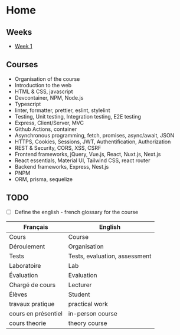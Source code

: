 # Home

## Weeks



- [Week 1](./weeks/week-1.md)

## Courses

- Organisation of the course
- Introduction to the web
- HTML & CSS, javascript
- Devcontainer, NPM, Node.js
- Typescript
- linter, formatter, prettier, eslint, stylelint
- Testing, Unit testing, Integration testing, E2E testing
- Express, Client/Server, MVC
- Github Actions, container
- Asynchronous programming, fetch, promises, async/await, JSON
- HTTPS, Cookies, Sessions, JWT, Authentification, Authorization
- REST & Security, CORS, XSS, CSRF
- Frontend frameworks, jQuery, Vue.js, React, Nuxt.js, Next.js
- React essentials, Material UI, Tailwind CSS, react router
- Backend frameworks, Express, Nest.js
- PNPM
- ORM, prisma, sequelize

## TODO

- [ ] Define the english - french glossary for the course

|       Français      | English          |
|---------------------|------------------|
| Cours               | Course           |
| Déroulement         | Organisation     |
| Tests               | Tests, evaluation, assessment            |
| Laboratoire         | Lab              |
| Évaluation          | Evaluation       |
| Chargé de cours     | Lecturer         |
| Élèves              | Student          |
| travaux pratique    | practical work   |
| cours en présentiel | in-person course |
| cours theorie       | theory course    |
